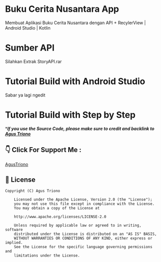 # Buku Cerita Nusantara App 
Membuat Aplikasi Buku Cerita Nusantara dengan API + RecylerView | Android Studio | Kotlin

# Sumber API
Silahkan Extrak StoryAPI.rar

# Tutorial Build with Android Studio
Sabar ya lagi ngedit

# Tutorial Build with Step by Step


****If you use the Source Code, please make sure to credit and backlink to [Agus Triono](https://www.kanggustri.com/)***

## 👇 Click For Support Me :
<a href="https://saweria.co/kanggustri"> AgusTriono </a>

## 📄 License

```
Copyright (C) Agus Triono

    Licensed under the Apache License, Version 2.0 (the "License");
    you may not use this file except in compliance with the License.
    You may obtain a copy of the License at

    http://www.apache.org/licenses/LICENSE-2.0

    Unless required by applicable law or agreed to in writing, software
    distributed under the License is distributed on an "AS IS" BASIS,
    WITHOUT WARRANTIES OR CONDITIONS OF ANY KIND, either express or implied.
    See the License for the specific language governing permissions and
    limitations under the License.

```
